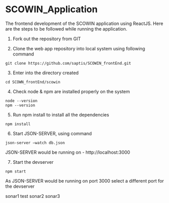 # SCOWIN_Application

The frontend development of the SCOWIN application using ReactJS. Here are the steps to be followed while running the application.

1. Fork out the repository from GIT

2. Clone the web app repository into local system using following command
```
git clone https://github.com/saptis/SCOWIN_frontEnd.git
```
3. Enter into the directory created
```
cd SCOWN_frontEnd/scowin
```
4. Check node & npm are installed properly on the system
```
node --version
npm --version
```
5. Run npm install to install all the dependencies
```
npm install
```
6. Start JSON-SERVER, using command
```
json-server –watch db.json
```
JSON-SERVER would be running on - http://localhost:3000

7. Start the devserver
 ```
npm start
```
As JSON-SERVER would be running on port 3000 select a different port for the devserver


sonar1
test
sonar2
sonar3

